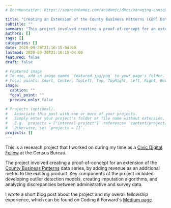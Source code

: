 ```yaml
---
# Documentation: https://sourcethemes.com/academic/docs/managing-content/

title: "Creating an Extension of the County Business Patterns (CBP) Data Series"
subtitle: ""
summary: "This project involved creating a proof-of-concept for an extension of the Census Bureau's County Business Patterns (CBP) data series, by adding revenue as an additional metric to the existing product."
authors: []
tags: []
categories: []
date: 2020-09-28T21:16:15-04:00
lastmod: 2020-09-28T21:16:15-04:00
featured: false
draft: false

# Featured image
# To use, add an image named `featured.jpg/png` to your page's folder.
# Focal points: Smart, Center, TopLeft, Top, TopRight, Left, Right, BottomLeft, Bottom, BottomRight.
image:
  caption: ""
  focal_point: ""
  preview_only: false

# Projects (optional).
#   Associate this post with one or more of your projects.
#   Simply enter your project's folder or file name without extension.
#   E.g. `projects = ["internal-project"]` references `content/project/deep-learning/index.md`.
#   Otherwise, set `projects = []`.
projects: []
---
```

This is a research project that I worked on during my time as a [Civic Digital Fellow](https://www.codingitforward.com/civic-digital-fellowship) at the Census Bureau. 

The project involved creating a proof-of-concept for an extension of the [County Business Patterns](https://www.census.gov/programs-surveys/cbp.html) data series, by adding revenue as an additional metric to the existing product. Key components of the project included developing outlier detection models, creating imputation algorithms, and analyzing discrepancies between administrative and survey data.

I wrote a short blog post about the project and my overall fellowship experience, which can be found on Coding it Forward's [Medium page](https://blog.codingitforward.com/my-remote-summer-in-civic-tech-ec2f41c21f4a).